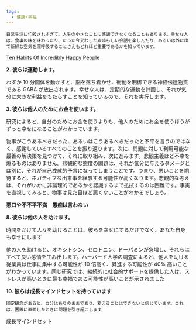 ```yaml
---
tags:
  - 健康/幸福
---
```

```
日常生活に忙殺されすぎて、人生の小さなことに感謝できなくなることもあります。幸せな人は、食事の味を味わったり、たった今交わした素晴らしい会話を楽しんだり、あるいは外に出て新鮮な空気を深呼吸することさえもどれほど重要であるかを知っています。
```

[Ten Habits Of Incredibly Happy People](https://www.forbes.com/sites/travisbradberry/2017/02/14/ten-habits-of-incredibly-happy-people/?sh=6e8c72111ba7)

**2. 彼らは運動します。**

わずか 10 分間体を動かすと、脳を落ち着かせ、衝動を制御できる神経伝達物質である GABA が放出されます。幸せな人は、定期的な運動を計画し、それが気分に大きな利益をもたらすことを知っているので、それを実行します。

**3. 彼らは他人のためにお金を使います。**

研究によると、自分のためにお金を使うよりも、他人のためにお金を使うほうがずっと幸せになることがわかっています。

物事がこうあるべきだった、あるいはこうあるべきだったと不平を言うのではなく、感謝しているすべてのことを振り返ります。次に、問題に対して利用可能な最善の解決策を見つけて、それに取り組み、次に進みます。悲観主義ほど不幸を煽るものはありません。悲観的な態度の問題は、それが気分に与えるダメージとは別に、それが自己成就的予言になってしまうことです。つまり、悪いことを期待すると、ネガティブな出来事を経験する可能性が高くなります。悲観的な考えは、それがいかに非論理的であるかを認識するまで払拭するのは困難です。事実を直視してみると、物事は見た目ほど悪くないことがわかるでしょう。

**悪口や不不平不満　愚痴は言わない**

**8. 彼らは他の人を助けます。**

時間をかけて人々を助けることは、彼らを幸せにするだけでなく、あなた自身も幸せにします

他の人を助けると、オキシトシン、セロトニン、ドーパミンが急増し、それらはすべて良い感情を生み出します。ハーバード大学の調査によると、他人を助ける従業員は仕事に集中する可能性が 10 倍高く、昇進する可能性が 40% 高いことがわかっています。同じ研究では、継続的に社会的サポートを提供した人は、ストレスが高いときに最も幸福である可能性が高いことが示されました

**10. 彼らは成長マインドセットを持っています**

```
固定観念があると、自分はありのままであり、変えることはできないと信じています。これは、困難に直面したときに問題を引き起こします
```

成長マインドセット
